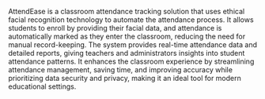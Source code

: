 AttendEase is a classroom attendance tracking solution that uses ethical facial recognition technology to automate the attendance process. It allows students to enroll by providing their facial data, and attendance is automatically marked as they enter the classroom, reducing the need for manual record-keeping. The system provides real-time attendance data and detailed reports, giving teachers and administrators insights into student attendance patterns. It enhances the classroom experience by streamlining attendance management, saving time, and improving accuracy while prioritizing data security and privacy, making it an ideal tool for modern educational settings.
